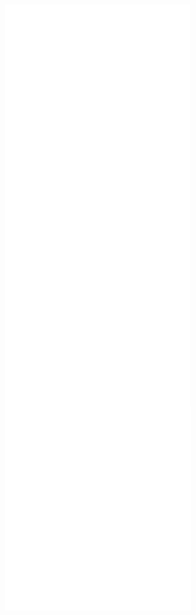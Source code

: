 <div style="display: flex; flex-wrap: wrap;">
  <img src="github-metrics.svg" alt="GitHub Metrics" width="800" style="vertical-align: top; margin-right: 2px;"/>
</div>

<div style="display: flex; flex-wrap: wrap;">
  <img src="metrics.plugin.languages.indepth.svg" alt="In-depth Languages" width="600" style="vertical-align: top; margin-right: 2px;"/>

  <img src="metrics.plugin.activity.svg" alt="Plugin Activity" width="600" style="vertical-align: top;"/>

 <img src="contributions.svg" alt="Contributions" width="600" style="vertical-align: top;"/>

</div>

